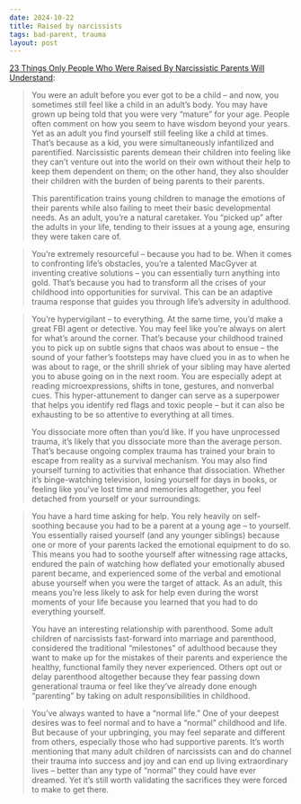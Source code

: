```yaml
---
date: 2024-10-22
title: Raised by narcissists
tags: bad-parent, trauma
layout: post
---
```


[23 Things Only People Who Were Raised By Narcissistic Parents Will Understand](https://thoughtcatalog.com/shahida-arabi/2023/08/23-things-only-people-who-were-raised-by-narcissistic-parents-will-understand/):

> You were an adult before you ever got to be a child – and now, you sometimes still feel like a child in an adult’s body. You may have grown up being told that you were very “mature” for your age. People often comment on how you seem to have wisdom beyond your years. Yet as an adult you find yourself still feeling like a child at times. That’s because as a kid, you were simultaneously infantilized and parentified. Narcissistic parents demean their children into feeling like they can’t venture out into the world on their own without their help to keep them dependent on them; on the other hand, they also shoulder their children with the burden of being parents to their parents.
>
> This parentification trains young children to manage the emotions of their parents while also failing to meet their basic developmental needs. As an adult, you’re a natural caretaker. You “picked up” after the adults in your life, tending to their issues at a young age, ensuring they were taken care of.

> You’re extremely resourceful – because you had to be. When it comes to confronting life’s obstacles, you’re a talented MacGyver at inventing creative solutions – you can essentially turn anything into gold. That’s because you had to transform all the crises of your childhood into opportunities for survival. This can be an adaptive trauma response that guides you through life’s adversity in adulthood.

> You’re hypervigilant – to everything. At the same time, you’d make a great FBI agent or detective. You may feel like you’re always on alert for what’s around the corner. That’s because your childhood trained you to pick up on subtle signs that chaos was about to ensue – the sound of your father’s footsteps may have clued you in as to when he was about to rage, or the shrill shriek of your sibling may have alerted you to abuse going on in the next room. You are especially adept at reading microexpressions, shifts in tone, gestures, and nonverbal cues. This hyper-attunement to danger can serve as a superpower that helps you identify red flags and toxic people – but it can also be exhausting to be so attentive to everything at all times.
>
> You dissociate more often than you’d like. If you have unprocessed trauma, it’s likely that you dissociate more than the average person. That’s because ongoing complex trauma has trained your brain to escape from reality as a survival mechanism. You may also find yourself turning to activities that enhance that dissociation. Whether it’s binge-watching television, losing yourself for days in books, or feeling like you’ve lost time and memories altogether, you feel detached from yourself or your surroundings.

> You have a hard time asking for help. You rely heavily on self-soothing because you had to be a parent at a young age – to yourself. You essentially raised yourself (and any younger siblings) because one or more of your parents lacked the emotional equipment to do so. This means you had to soothe yourself after witnessing rage attacks, endured the pain of watching how deflated your emotionally abused parent became, and experienced some of the verbal and emotional abuse yourself when you were the target of attack.  As an adult, this means you’re less likely to ask for help even during the worst moments of your life because you learned that you had to do everything yourself.
> 
> You have an interesting relationship with parenthood. Some adult children of narcissists fast-forward into marriage and parenthood, considered the traditional “milestones” of adulthood because they want to make up for the mistakes of their parents and experience the healthy, functional family they never experienced. Others opt out or delay parenthood altogether because they fear passing down generational trauma or feel like they’ve already done enough “parenting” by taking on adult responsibilities in childhood.

> You’ve always wanted to have a “normal life.” One of your deepest desires was to feel normal and to have a “normal” childhood and life. But because of your upbringing, you may feel separate and different from others, especially those who had supportive parents. It’s worth mentioning that many adult children of narcissists can and do channel their trauma into success and joy and can end up living extraordinary lives – better than any type of “normal” they could have ever dreamed. Yet it’s still worth validating the sacrifices they were forced to make to get there.